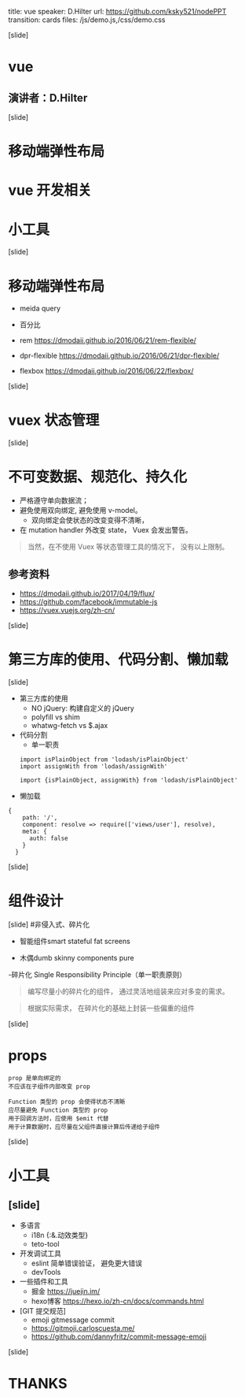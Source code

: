 title: vue
speaker: D.Hilter
url: https://github.com/ksky521/nodePPT
transition: cards
files: /js/demo.js,/css/demo.css

[slide]

# vue
## 演讲者：D.Hilter

[slide]
# 移动端弹性布局 
# vue 开发相关 
# 小工具

[slide]
# 移动端弹性布局
* meida query
* 百分比
* rem
https://dmodaii.github.io/2016/06/21/rem-flexible/

* dpr-flexible
https://dmodaii.github.io/2016/06/21/dpr-flexible/

* flexbox
https://dmodaii.github.io/2016/06/22/flexbox/

[slide]
# vuex 状态管理
[slide]
# 不可变数据、规范化、持久化

* 严格遵守单向数据流；
* 避免使用双向绑定, 避免使用 v-model。
    * 双向绑定会使状态的改变变得不清晰，
* 在 mutation handler 外改变 state，
Vuex 会发出警告。

>当然，在不使用 Vuex 等状态管理工具的情况下，
没有以上限制。

## 参考资料
- https://dmodaii.github.io/2017/04/19/flux/
- https://github.com/facebook/immutable-js
- https://vuex.vuejs.org/zh-cn/


[slide]
# 第三方库的使用、代码分割、懒加载

[slide]
- 第三方库的使用
    - NO jQuery: 构建自定义的 jQuery
    - polyfill vs shim
    - whatwg-fetch vs $.ajax
- 代码分割
    - 单一职责
    ```
    import isPlainObject from 'lodash/isPlainObject'
    import assignWith from 'lodash/assignWith'
    ```
    ```
    import {isPlainObject, assignWith} from 'lodash/isPlainObject'
    ```
- 懒加载
```
{
    path: '/',
    component: resolve => require(['views/user'], resolve),
    meta: {
      auth: false
    }
  }
```
[slide]
# 组件设计

[slide]
#非侵入式、碎片化
   - 智能组件smart stateful fat screens

   - 木偶dumb skinny components pure

-碎片化 Single Responsibility Principle（单一职责原则）


>编写尽量小的碎片化的组件，
通过灵活地组装来应对多变的需求。

>根据实际需求，
在碎片化的基础上封装一些偏重的组件

[slide]
# props
```
prop 是单向绑定的
不应该在子组件内部改变 prop

Function 类型的 prop 会使得状态不清晰
应尽量避免 Function 类型的 prop
用于回调方法时，应使用 $emit 代替
用于计算数据时，应尽量在父组件直接计算后传递给子组件
```

[slide]
# 小工具

[slide]
----
* 多语言 
    * i18n {:&.动效类型}
    * teto-tool
* 开发调试工具
    * eslint 简单错误验证， 避免更大错误
    * devTools
* 一些插件和工具
    * 掘金 https://juejin.im/
    * hexo博客 https://hexo.io/zh-cn/docs/commands.html
* [GIT 提交规范]
   - emoji gitmessage commit
   - https://gitmoji.carloscuesta.me/
   - https://github.com/dannyfritz/commit-message-emoji

[slide]
# THANKS
